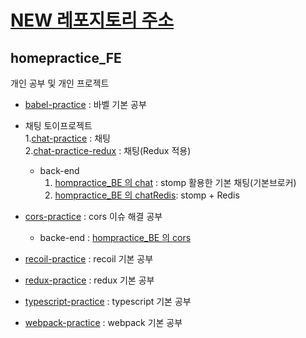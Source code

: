 # [NEW 레포지토리 주소](https://github.com/dhsj8405/homepractice/tree/main/frontend/react)



## homepractice_FE
개인 공부 및 개인 프로젝트

- [babel-practice](https://github.com/dhsj8405/homepractice_FE/tree/main/babel-practice) : 바벨 기본 공부  

- 채팅 토이프로젝트  
  1.[chat-practice](https://github.com/dhsj8405/homepractice_FE/tree/main/chat-practice) : 채팅  
  2.[chat-practice-redux](https://github.com/dhsj8405/homepractice_FE/tree/main/chat-practice-redux) : 채팅(Redux 적용)  
  - back-end 
    1. [hompractice_BE 의 chat](https://github.com/dhsj8405/homepractice_BE/tree/main/chat) : stomp 활용한 기본 채팅(기본브로커)  
    2. [hompractice_BE 의 chatRedis](https://github.com/dhsj8405/homepractice_BE/tree/main/chatRedis): stomp + Redis  

- [cors-practice](https://github.com/dhsj8405/homepractice_FE/tree/main/cors-practice)  : cors 이슈 해결 공부  
  - backe-end : [hompractice_BE 의 cors](https://github.com/dhsj8405/homepractice_BE/tree/main/cors)  

- [recoil-practice](https://github.com/dhsj8405/homepractice_FE/tree/main/recoil-practice) : recoil 기본 공부   

- [redux-practice](https://github.com/dhsj8405/homepractice_FE/tree/main/redux-practice) : redux 기본 공부  

- [typescript-practice](https://github.com/dhsj8405/homepractice_FE/tree/main/typescript-practice) : typescript 기본 공부  

- [webpack-practice](https://github.com/dhsj8405/homepractice_FE/tree/main/webpack-practice) : webpack 기본 공부  
